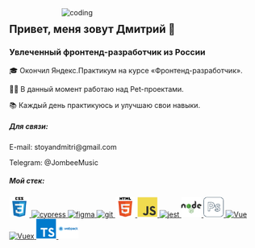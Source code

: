 <img align="right" alt="coding" width="400px" src="https://miro.medium.com/v2/da:true/resize:fit:680/1*zVnWJtyGOX_kUIDm6ccCfQ.gif">

<h2 align="start">Привет, меня зовут Дмитрий 👋</h2>
<h3 align="start">Увлеченный фронтенд-разработчик из России</h3>


<p align="left">
 🎓 Окончил Яндекс.Практикум на курсе «Фронтенд-разработчик».
</p>
<p align="left">
 👨‍💻 В данный момент работаю над Pet-проектами.
</p>
<p align="left">
 📚 Каждый день практикуюсь и улучшаю свои навыки.
</p>

<h5 align="left">Для связи:</h5>
<p align="left">
 E-mail: stoyandmitri@gmail.com
</p>
<p align="left">
  Telegram: @JombeeMusic
</p>

<h5 align="left">Мой стек:</h5>
<p align="left"> <a href="https://www.w3schools.com/css/" target="_blank" rel="noreferrer"> <img src="https://raw.githubusercontent.com/devicons/devicon/master/icons/css3/css3-original-wordmark.svg" alt="css3" width="40" height="40"/> </a> <a href="https://www.cypress.io" target="_blank" rel="noreferrer"> <img src="https://raw.githubusercontent.com/simple-icons/simple-icons/6e46ec1fc23b60c8fd0d2f2ff46db82e16dbd75f/icons/cypress.svg" alt="cypress" width="40" height="40"/> </a> <a href="https://www.figma.com/" target="_blank" rel="noreferrer"> <img src="https://www.vectorlogo.zone/logos/figma/figma-icon.svg" alt="figma" width="40" height="40"/> </a> <a href="https://git-scm.com/" target="_blank" rel="noreferrer"> <img src="https://www.vectorlogo.zone/logos/git-scm/git-scm-icon.svg" alt="git" width="40" height="40"/> </a> <a href="https://www.w3.org/html/" target="_blank" rel="noreferrer"> <img src="https://raw.githubusercontent.com/devicons/devicon/master/icons/html5/html5-original-wordmark.svg" alt="html5" width="40" height="40"/> </a> <a href="https://developer.mozilla.org/en-US/docs/Web/JavaScript" target="_blank" rel="noreferrer"> <img src="https://raw.githubusercontent.com/devicons/devicon/master/icons/javascript/javascript-original.svg" alt="javascript" width="40" height="40"/> </a> <a href="https://jestjs.io" target="_blank" rel="noreferrer"> <img src="https://www.vectorlogo.zone/logos/jestjsio/jestjsio-icon.svg" alt="jest" width="40" height="40"/> </a> <a href="https://nodejs.org" target="_blank" rel="noreferrer"> <img src="https://raw.githubusercontent.com/devicons/devicon/master/icons/nodejs/nodejs-original-wordmark.svg" alt="nodejs" width="40" height="40"/> </a> <a href="https://www.photoshop.com/en" target="_blank" rel="noreferrer"> <img src="https://raw.githubusercontent.com/devicons/devicon/master/icons/photoshop/photoshop-line.svg" alt="photoshop" width="40" height="40"/> </a> <a href="https://vuejs.org/" target="_blank" rel="noreferrer"> <img src="https://static-00.iconduck.com/assets.00/vue-icon-2048x1766-ntogpmti.png" alt="Vue" width="40" height="40"/> </a> <a href="https://vuex.vuejs.org/" target="_blank" rel="noreferrer"> <img src="https://cdn.worldvectorlogo.com/logos/vuex-1.svg" alt="Vuex" width="40" height="40"/> </a> <a href="https://www.typescriptlang.org/" target="_blank" rel="noreferrer"> <img src="https://raw.githubusercontent.com/devicons/devicon/master/icons/typescript/typescript-original.svg" alt="typescript" width="40" height="40"/> </a> <a href="https://webpack.js.org" target="_blank" rel="noreferrer"> <img src="https://raw.githubusercontent.com/devicons/devicon/d00d0969292a6569d45b06d3f350f463a0107b0d/icons/webpack/webpack-original-wordmark.svg" alt="webpack" width="40" height="40"/> </a> </p>
